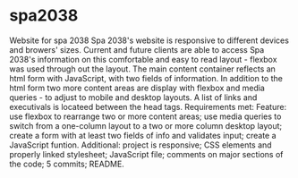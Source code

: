 # spa2038
Website for spa 2038
Spa 2038's website is responsive to  different devices and browers' sizes. 
Current and future clients are able to access Spa 2038's information on this comfortable and easy to read layout - flexbox was used through out the layout.
The main content container reflects an html form with JavaScript, with two fields of information.
In addition to the html form two more content areas are display with flexbox and media queries - to adjust to mobile and desktop layouts.
A list of links and executivals is locateed between the head tags.
Requirements met:
    Feature: use flexbox to rearrange two or more content areas; use media queries to switch from a one-column layout to a two or more column desktop layout;
             create a form with at least two fields of info and validates input; create a JavaScript funtion.
    Additional: project is responsive; CSS elements and properly linked stylesheet; JavaScript file; comments on major sections of the code; 5 commits; README.
